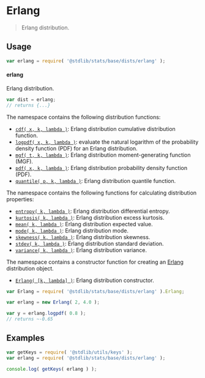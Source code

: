 <!--

@license Apache-2.0

Copyright (c) 2018 The Stdlib Authors.

Licensed under the Apache License, Version 2.0 (the "License");
you may not use this file except in compliance with the License.
You may obtain a copy of the License at

   http://www.apache.org/licenses/LICENSE-2.0

Unless required by applicable law or agreed to in writing, software
distributed under the License is distributed on an "AS IS" BASIS,
WITHOUT WARRANTIES OR CONDITIONS OF ANY KIND, either express or implied.
See the License for the specific language governing permissions and
limitations under the License.

-->

# Erlang

> Erlang distribution.

<section class="usage">

## Usage

```javascript
var erlang = require( '@stdlib/stats/base/dists/erlang' );
```

#### erlang

Erlang distribution.

```javascript
var dist = erlang;
// returns {...}
```

The namespace contains the following distribution functions:

<!-- <toc pattern="*+(cdf|pdf|mgf|quantile)*"> -->

<div class="namespace-toc">

-   <span class="signature">[`cdf( x, k, lambda )`][@stdlib/stats/base/dists/erlang/cdf]</span><span class="delimiter">: </span><span class="description">Erlang distribution cumulative distribution function.</span>
-   <span class="signature">[`logpdf( x, k, lambda )`][@stdlib/stats/base/dists/erlang/logpdf]</span><span class="delimiter">: </span><span class="description">evaluate the natural logarithm of the probability density function (PDF) for an Erlang distribution.</span>
-   <span class="signature">[`mgf( t, k, lambda )`][@stdlib/stats/base/dists/erlang/mgf]</span><span class="delimiter">: </span><span class="description">Erlang distribution moment-generating function (MGF).</span>
-   <span class="signature">[`pdf( x, k, lambda )`][@stdlib/stats/base/dists/erlang/pdf]</span><span class="delimiter">: </span><span class="description">Erlang distribution probability density function (PDF).</span>
-   <span class="signature">[`quantile( p, k, lambda )`][@stdlib/stats/base/dists/erlang/quantile]</span><span class="delimiter">: </span><span class="description">Erlang distribution quantile function.</span>

</div>

<!-- </toc> -->

The namespace contains the following functions for calculating distribution properties:

<!-- <toc pattern="*+(entropy|kurtosis|mean|median|mode|skewness|stdev|variance)*"> -->

<div class="namespace-toc">

-   <span class="signature">[`entropy( k, lambda )`][@stdlib/stats/base/dists/erlang/entropy]</span><span class="delimiter">: </span><span class="description">Erlang distribution differential entropy.</span>
-   <span class="signature">[`kurtosis( k, lambda )`][@stdlib/stats/base/dists/erlang/kurtosis]</span><span class="delimiter">: </span><span class="description">Erlang distribution excess kurtosis.</span>
-   <span class="signature">[`mean( k, lambda )`][@stdlib/stats/base/dists/erlang/mean]</span><span class="delimiter">: </span><span class="description">Erlang distribution expected value.</span>
-   <span class="signature">[`mode( k, lambda )`][@stdlib/stats/base/dists/erlang/mode]</span><span class="delimiter">: </span><span class="description">Erlang distribution mode.</span>
-   <span class="signature">[`skewness( k, lambda )`][@stdlib/stats/base/dists/erlang/skewness]</span><span class="delimiter">: </span><span class="description">Erlang distribution skewness.</span>
-   <span class="signature">[`stdev( k, lambda )`][@stdlib/stats/base/dists/erlang/stdev]</span><span class="delimiter">: </span><span class="description">Erlang distribution standard deviation.</span>
-   <span class="signature">[`variance( k, lambda )`][@stdlib/stats/base/dists/erlang/variance]</span><span class="delimiter">: </span><span class="description">Erlang distribution variance.</span>

</div>

<!-- </toc> -->

The namespace contains a constructor function for creating an [Erlang][erlang-distribution] distribution object.

<!-- <toc pattern="*ctor*"> -->

<div class="namespace-toc">

-   <span class="signature">[`Erlang( [k, lambda] )`][@stdlib/stats/base/dists/erlang/ctor]</span><span class="delimiter">: </span><span class="description">Erlang distribution constructor.</span>

</div>

<!-- </toc> -->

```javascript
var Erlang = require( '@stdlib/stats/base/dists/erlang' ).Erlang;

var erlang = new Erlang( 2, 4.0 );

var y = erlang.logpdf( 0.8 );
// returns ~-0.65
```

</section>

<!-- /.usage -->

<section class="examples">

## Examples

<!-- TODO: better examples -->

<!-- eslint no-undef: "error" -->

```javascript
var getKeys = require( '@stdlib/utils/keys' );
var erlang = require( '@stdlib/stats/base/dists/erlang' );

console.log( getKeys( erlang ) );
```

</section>

<!-- /.examples -->

<section class="links">

[erlang-distribution]: https://en.wikipedia.org/wiki/Erlang_distribution

<!-- <toc-links> -->

[@stdlib/stats/base/dists/erlang/ctor]: https://github.com/stdlib-js/stdlib/tree/develop/lib/node_modules/%40stdlib/stats/base/dists/erlang/ctor

[@stdlib/stats/base/dists/erlang/entropy]: https://github.com/stdlib-js/stdlib/tree/develop/lib/node_modules/%40stdlib/stats/base/dists/erlang/entropy

[@stdlib/stats/base/dists/erlang/kurtosis]: https://github.com/stdlib-js/stdlib/tree/develop/lib/node_modules/%40stdlib/stats/base/dists/erlang/kurtosis

[@stdlib/stats/base/dists/erlang/mean]: https://github.com/stdlib-js/stdlib/tree/develop/lib/node_modules/%40stdlib/stats/base/dists/erlang/mean

[@stdlib/stats/base/dists/erlang/mode]: https://github.com/stdlib-js/stdlib/tree/develop/lib/node_modules/%40stdlib/stats/base/dists/erlang/mode

[@stdlib/stats/base/dists/erlang/skewness]: https://github.com/stdlib-js/stdlib/tree/develop/lib/node_modules/%40stdlib/stats/base/dists/erlang/skewness

[@stdlib/stats/base/dists/erlang/stdev]: https://github.com/stdlib-js/stdlib/tree/develop/lib/node_modules/%40stdlib/stats/base/dists/erlang/stdev

[@stdlib/stats/base/dists/erlang/variance]: https://github.com/stdlib-js/stdlib/tree/develop/lib/node_modules/%40stdlib/stats/base/dists/erlang/variance

[@stdlib/stats/base/dists/erlang/cdf]: https://github.com/stdlib-js/stdlib/tree/develop/lib/node_modules/%40stdlib/stats/base/dists/erlang/cdf

[@stdlib/stats/base/dists/erlang/logpdf]: https://github.com/stdlib-js/stdlib/tree/develop/lib/node_modules/%40stdlib/stats/base/dists/erlang/logpdf

[@stdlib/stats/base/dists/erlang/mgf]: https://github.com/stdlib-js/stdlib/tree/develop/lib/node_modules/%40stdlib/stats/base/dists/erlang/mgf

[@stdlib/stats/base/dists/erlang/pdf]: https://github.com/stdlib-js/stdlib/tree/develop/lib/node_modules/%40stdlib/stats/base/dists/erlang/pdf

[@stdlib/stats/base/dists/erlang/quantile]: https://github.com/stdlib-js/stdlib/tree/develop/lib/node_modules/%40stdlib/stats/base/dists/erlang/quantile

<!-- </toc-links> -->

</section>

<!-- /.links -->
